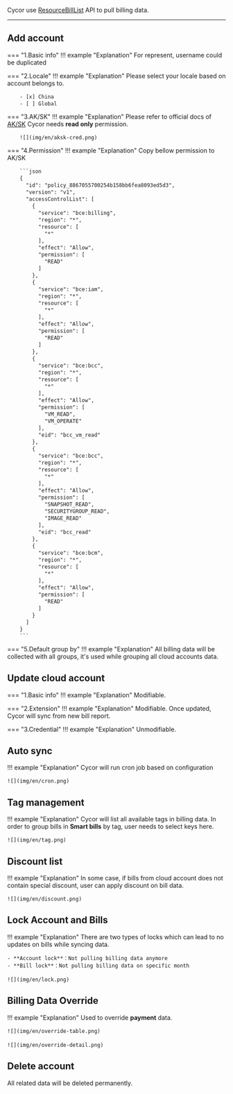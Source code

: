 Cycor use [ResourceBillList](https://cloud.baidu.com/doc/Finance/s/cjxedqyml) API to pull billing data.

---

## Add account
=== "1.Basic info"
    !!! example "Explanation"
        For represent, username could be duplicated

=== "2.Locale"
    !!! example "Explanation"
        Please select your locale based on account belongs to.

        - [x] China
        - [ ] Global

=== "3.AK/SK"
    !!! example "Explanation"
        Please refer to official docs of [AK/SK](https://cloud.baidu.com/doc/IAM/s/njwvyc2zd)
        Cycor needs **read only** permission.

        ![](img/en/aksk-cred.png)

=== "4.Permission"
    !!! example "Explanation"
        Copy bellow permission to AK/SK

        ```json
        {
          "id": "policy_8867055700254b158bb6fea8093ed5d3",
          "version": "v1",
          "accessControlList": [
            {
              "service": "bce:billing",
              "region": "*",
              "resource": [
                "*"
              ],
              "effect": "Allow",
              "permission": [
                "READ"
              ]
            },
            {
              "service": "bce:iam",
              "region": "*",
              "resource": [
                "*"
              ],
              "effect": "Allow",
              "permission": [
                "READ"
              ]
            },
            {
              "service": "bce:bcc",
              "region": "*",
              "resource": [
                "*"
              ],
              "effect": "Allow",
              "permission": [
                "VM_READ",
                "VM_OPERATE"
              ],
              "eid": "bcc_vm_read"
            },
            {
              "service": "bce:bcc",
              "region": "*",
              "resource": [
                "*"
              ],
              "effect": "Allow",
              "permission": [
                "SNAPSHOT_READ",
                "SECURITYGROUP_READ",
                "IMAGE_READ"
              ],
              "eid": "bcc_read"
            },
            {
              "service": "bce:bcm",
              "region": "*",
              "resource": [
                "*"
              ],
              "effect": "Allow",
              "permission": [
                "READ"
              ]
            }
          ]
        }
        ```

=== "5.Default group by"
    !!! example "Explanation"
        All billing data will be collected with all groups, it's used while grouping all cloud accounts data.

## Update cloud account
=== "1.Basic info"
    !!! example "Explanation"
        Modifiable.

=== "2.Extension"
    !!! example "Explanation"
        Modifiable. Once updated, Cycor will sync from new bill report.

=== "3.Credential"
    !!! example "Explanation"
        Unmodifiable.

## Auto sync
!!! example "Explanation"
    Cycor will run cron job based on configuration

    ![](img/en/cron.png)

## Tag management
!!! example "Explanation"
    Cycor will list all available tags in billing data. In order to group bills in **Smart bills** by tag, user needs to select keys here.

    ![](img/en/tag.png)

## Discount list
!!! example "Explanation"
    In some case, if bills from cloud account does not contain special discount, user can apply discount on bill data.

    ![](img/en/discount.png)

## Lock Account and Bills
!!! example "Explanation"
    There are two types of locks which can lead to no updates on bills while syncing data.

    - **Account lock**：Not pulling billing data anymore
    - **Bill lock**：Not pulling billing data on specific month

    ![](img/en/lock.png)

## Billing Data Override
!!! example "Explanation"
    Used to override **payment** data.

    ![](img/en/override-table.png)

    ![](img/en/override-detail.png)

## Delete account
All related data will be deleted permanently.
